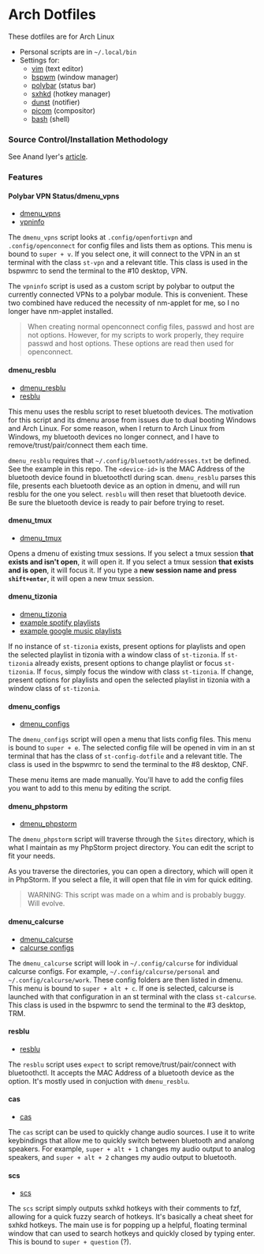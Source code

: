 # Arch Dotfiles

These dotfiles are for Arch Linux

- Personal scripts are in `~/.local/bin`
- Settings for:
  - [vim](https://github.com/jbh/dotfiles/blob/master/.vimrc) (text editor)
  - [bspwm](https://github.com/jbh/dotfiles/blob/master/.config/bspwm/bspwmrc) (window manager)
  - [polybar](https://github.com/jbh/dotfiles/blob/master/.config/polybar/config) (status bar)
  - [sxhkd](https://github.com/jbh/dotfiles/blob/master/.config/sxhkd/sxhkdrc) (hotkey manager)
  - [dunst](https://github.com/jbh/dotfiles/blob/master/.config/dunst/dunstrc) (notifier)
  - [picom](https://github.com/jbh/dotfiles/blob/master/.config/picom/picom.conf) (compositor)
  - [bash](https://github.com/jbh/dotfiles/blob/master/.bashrc) (shell)

### Source Control/Installation Methodology

See Anand Iyer's
[article](https://www.anand-iyer.com/blog/2018/a-simpler-way-to-manage-your-dotfiles.html).

### Features

#### Polybar VPN Status/dmenu_vpns

- [dmenu_vpns](https://github.com/jbh/dotfiles/blob/master/.local/bin/dmenu_vpns)
- [vpninfo](https://github.com/jbh/dotfiles/blob/master/.local/bin/vpninfo)

The `dmenu_vpns` script looks at `.config/openfortivpn` and
`.config/openconnect` for config files and lists them as options.
This menu is bound to `super + v`. If you select one, it will
connect to the VPN in an st terminal with the class `st-vpn` and
a relevant title. This class is used in the bspwmrc to send the
terminal to the #10 desktop, VPN.

The `vpninfo` script is used as a custom script by polybar to output
the currently connected VPNs to a polybar module. This is convenient.
These two combined have reduced the necessity of nm-applet for me, so
I no longer have nm-applet installed.

> When creating normal openconnect config files, passwd and host
are not options. However, for my scripts to work properly, they
require passwd and host options. These options are read then
used for openconnect.

#### dmenu_resblu

- [dmenu_resblu](https://github.com/jbh/dotfiles/blob/master/.local/bin/dmenu_resblu)
- [resblu](https://github.com/jbh/dotfiles#resblu)

This menu uses the resblu script to reset bluetooth devices. The
motivation for this script and its dmenu arose from issues due
to dual booting Windows and Arch Linux. For some reason, when I
return to Arch Linux from Windows, my bluetooth devices no longer
connect, and I have to remove/trust/pair/connect them each time.

`dmenu_resblu` requires that `~/.config/bluetooth/addresses.txt`
be defined. See the example in this repo. The `<device-id>`
is the MAC Address of the bluetooth device found in bluetoothctl
during scan. `dmenu_resblu` parses this file, presents each
bluetooth device as an option in dmenu, and will run resblu
for the one you select. `resblu` will then reset that bluetooth
device. Be sure the bluetooth device is ready to pair before
trying to reset.

#### dmenu_tmux

- [dmenu_tmux](https://github.com/jbh/dotfiles/blob/master/.local/bin/dmenu_tmux)

Opens a dmenu of existing tmux sessions. If you select a tmux
session **that exists and isn't open**, it will open it. If you
select a tmux session **that exists and is open**, it will focus
it. If you type a **new session name and press `shift+enter`**,
it will open a new tmux session.

#### dmenu_tizonia

- [dmenu_tizonia](https://github.com/jbh/dotfiles/blob/master/.local/bin/dmenu_tizonia)
- [example spotify playlists](https://github.com/jbh/dotfiles/blob/master/.config/tizonia/spotify.txt.example)
- [example google music playlists](https://github.com/jbh/dotfiles/blob/master/.config/tizonia/gmusic.txt.example)


If no instance of `st-tizonia` exists, present options for playlists
and open the selected playlist in tizonia with a window class of
`st-tizonia`. If `st-tizonia` already exists, present options to change
playlist or focus `st-tizonia`. If `focus`, simply focus the window
with class `st-tizonia`. If change, present options for playlists
and open the selected playlist in tizonia with a window class of
`st-tizonia`. 

#### dmenu_configs

- [dmenu_configs](https://github.com/jbh/dotfiles/blob/master/.local/bin/dmenu_configs)

The `dmenu_configs` script will open a menu that lists config files.
This menu is bound to `super + e`. The selected config file will be
opened in vim in an st terminal that has the class of
`st-config-dotfile` and a relevant title. The class is used in the
bspwmrc to send the terminal to the #8 desktop, CNF.

These menu items are made manually. You'll have to add the config
files you want to add to this menu by editing the script.

#### dmenu_phpstorm

- [dmenu_phpstorm](https://github.com/jbh/dotfiles/blob/master/.local/bin/dmenu_phpstorm)

The `dmenu_phpstorm` script will traverse through the `Sites`
directory, which is what I maintain as my PhpStorm project
directory. You can edit the script to fit your needs.

As you traverse the directories, you can open a directory, which
will open it in PhpStorm. If you select a file, it will open that
file in vim for quick editing.

> WARNING: This script was made on a whim and is probably buggy.
Will evolve.

#### dmenu_calcurse

- [dmenu_calcurse](https://github.com/jbh/dotfiles/blob/master/.local/bin/dmenu_calcurse)
- [calcurse configs](https://github.com/jbh/dotfiles/tree/master/.config/calcurse)

The `dmenu_calcurse` script will look in `~/.config/calcurse`
for individual calcurse configs. For example,
`~/.config/calcurse/personal` and `~/.config/calcurse/work`.
These config folders are then listed in dmenu.
This menu is bound to `super + alt + c`. If one is selected,
calcurse is launched with that configuration in an st terminal
with the class `st-calcurse`. This class is used in the bspwmrc
to send the terminal to the #3 desktop, TRM.

#### resblu

- [resblu](https://github.com/jbh/dotfiles/blob/master/.local/bin/resblu)

The `resblu` script uses `expect` to script remove/trust/pair/connect
with bluetoothctl. It accepts the MAC Address of a bluetooth device
as the option. It's mostly used in conjuction with `dmenu_resblu`.

#### cas

- [cas](https://github.com/jbh/dotfiles/blob/master/.local/bin/cas)

The `cas` script can be used to quickly change audio sources.
I use it to write keybindings that allow me to quickly switch
between bluetooth and analong speakers. For example,
`super + alt + 1` changes my audio output to analog speakers,
and `super + alt + 2` changes my audio output to bluetooth.

#### scs

- [scs](https://github.com/jbh/dotfiles/blob/master/.local/bin/cas)

The `scs` script simply outputs sxhkd hotkeys with their
comments to fzf, allowing for a quick fuzzy search of hotkeys.
It's basically a cheat sheet for sxhkd hotkeys. The main use
is for popping up a helpful, floating terminal window that can
used to search hotkeys and quickly closed by typing enter. This
is bound to `super + question` (?).

